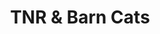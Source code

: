 ---
layout: layouts/tnr-barn-cats.njk
title: TNR & Barn Cats
permalink: /tnr-barn-cats/
hero:
  title: TNR & Barn Cats
tnrProgram:
  title: "TNR Program (Trap-Neuter/Spay-Rehome or Return)"
  description: |
    TNR is a way to break the cycle of continuously breeding unwanted "community" cats. The cats are humanely trapped, taken to a clinic for spay/neuter, and given needed medical treatment. They are then found appropriate homes or taken back to their original home base.
  services: |
    CVAS provides the community traps and information on humane trapping strategies for cats that may be seeking shelter near you. Please help get these animals spayed/neutered! You can help your community by breaking the cycle of breeding and animal homelessness.
  availability: |
    We are not a public spay/neuter clinic but if we have available spaces with our outside vet services we can offer TNR/Spay+Neuter services. Please call to check for any current availability.
  resources:
    spayNeuterLink:
      text: "Click here to see other low cost spay/neuter options in our area"
      url: "/community-resources"
    aspca:
      text: "More information about cat colonies and TNR programs can be found here"
      url: "https://www.aspca.org/animal-homelessness/shelter-intake-and-surrender/closer-look-community-cats"
barnCatProgram:
  title: "Barn Cat Program"
  description: |
    Depending on the situation, many TNR cases become Barn Cats, as they are feral animals. The CVAS Barn Cat Program matches shy cats that may not make good house pets with safe homes where their superior pest control talents will be appreciated! With barn cats on patrol, you can keep rodents under control without poisons or traps, while providing a home to a deserving animal. Barn cats need the same essentials as a house cat, but they enjoy working more than cuddling!
  callToAction: |
    To adopt barn cats, please visit or call us for more information about how we schedule to set up the adopted barn cats for their new home!
appointment:
  title: "Call TO MAKE AN APPOINTMENT"
  hours: "Tues-Sat 10am-3pm"
  phone: "509-684-1475"
location:
  title: "Location"
  street: "501 Old Arden Hwy"
  city: "Colville"
  state: "WA"
  zip: "99114"
contactInfo:
  email: "office@cvasanctuary.org"
image:
  src: "/assets/images/tnr/barn-cat.jpg"
  alt: "Barn cat"
---